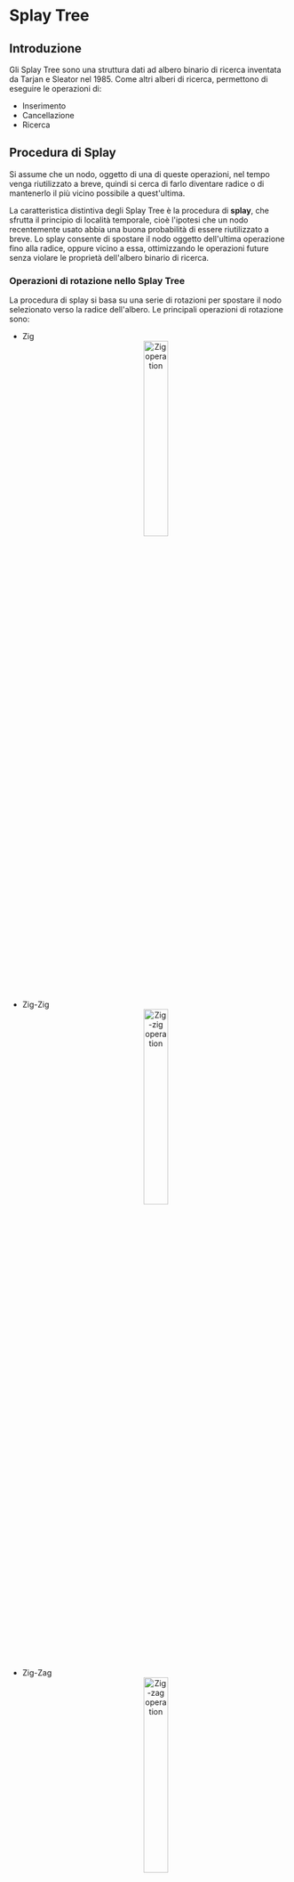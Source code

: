 # Splay Tree
## Introduzione
Gli Splay Tree sono una struttura dati ad albero binario di ricerca inventata da Tarjan e Sleator nel 1985. Come altri alberi di ricerca, permettono di eseguire le operazioni di:
- Inserimento
- Cancellazione
- Ricerca

## Procedura di Splay
Si assume che un nodo, oggetto di una di queste operazioni, nel tempo venga riutilizzato a breve, quindi si cerca di farlo diventare radice o di mantenerlo il più vicino possibile a quest'ultima.

La caratteristica distintiva degli Splay Tree è la procedura di **splay**, che sfrutta il principio di località temporale, cioè l'ipotesi che un nodo recentemente usato abbia una buona probabilità di essere riutilizzato a breve.
Lo splay consente di spostare il nodo oggetto dell'ultima operazione fino alla radice, oppure vicino a essa, ottimizzando le operazioni future senza violare le proprietà dell'albero binario di ricerca.

### Operazioni di rotazione nello Splay Tree
La procedura di splay si basa su una serie di rotazioni per spostare il nodo selezionato verso la radice dell'albero.
Le principali operazioni di rotazione sono:

- Zig<br> <div align="center"> <img src="Image/Zig.png" alt="Zig operation" width="30%" height="30%"/> </p>
- Zig-Zig<br> <div align="center"> <img src="Image/Zig-zig.png" alt="Zig-zig operation" width="30%" height="30%"/> </p>
- Zig-Zag<br> <div align="center"> <img src="Image/Zig-zag.png" alt="Zig-zag operation" width="30%" height="30%"/> </p>
- Zag<br> <div align="center"> <img src="Image/Zag.png" alt="Zag operation" width="30%" height="30%"/> </p>
- Zag-Zag<br> <div align="center"> <img src="Image/Zag-zag.png" alt="Zag-zag operation" width="30%" height="30%"/> </p>
- Zag-Zig<br> <div align="center"> <img src="Image/Zag-zig.png" alt="Zag-zig operation" width="30%" height="30%"/> </p>

## Analisi ammortizzata
La complessità ammortizzata per ciascuna rotazione della procedura di splay è di $O(\log_2(n))$, con $n$ numero di nodi.
In termini di complessità, su una sequenza di $m$ operazioni di inserimento, cancellazione o ricerca, il costo totale risulterà $O(m \cdot \log_2(n))$.

### Costi di rotazione
Ogni tipo di rotazione ha un costo definito come segue:

| Rotazione | Costo |
|----------|----------|
| Zig | 1 |
| Zig-zig | 2 |
| Zig-zag | 2 |

Per calcolare il costo ammortizzato della procedura di splay, possiamo utilizzare il **metodo del potenziale**.
Definiamo le seguenti grandezze:

- $S(\nu)$: numeri di nodi del sotto albero radicato in $\nu$.
- $R(\nu)=_{DEF} \log_2(S(\nu))$: rango del nodo $\nu$.
- $\Phi(T)=\sum _{\nu \in T}R(\nu)$: funzione potenziale dell'albero $T$.

### Teorema sul costo ammortizzato
> Il costo ammortizzato della procedura di splay è al più
>
> $$
> 3 \cdot (R(ROOT(T))-R(x))+1
> $$
>
> dove $x$ è il nodo in cui viene eseguita la splay.

### Dimostrazione per casi
#### Caso Zig
<p align="center"> <img src="Image/ZigDim.png" alt="Zig dimostration" width="50%" height="50%"/>

Si consideri il nodo $x$.
Dopo la rotazione Zig, $S_f(x)\leq S_i(x)$, quindi $R_f(x)\leq R_i(x)$.
Il cambiamento nella funzione potenziale risulta:

$$
\Delta \Phi(T)=R_f(x)-R_i(x) \leq 3 \cdot (R_f(x)-R_i(x))
$$

Pertanto, il costo ammortizzato della rotazione Zig è:

$$
\hat{c}_{zig} \leq 3 \cdot (R_f(x)-R_i(x))+1
$$

#### Caso Zig-zig
<p align="center"> <img src="Image/ZigzigDim.png" alt="Zig-zig dimostration" width="50%" height="50%"/>

La differenza della funzione potenziale è dato da:

$$
\Delta \Phi(T)=R_f(x)+R_f(p)+R_f(n)-R_i(x)-R_i(p)-R_i(n)
$$

Dove $S_i(n)=S_f(x) \rightarrow R_i(n)=R_f(x)$, da cui segue:

$$
\Delta \Phi(T)=R_f(p)+R_f(n)-R_i(x)-R_i(p)
$$

Si può maggiorare:

$$
S_f(x) \geq S_f(p) \rightarrow R_f(x) \geq R_f(p)
$$

Ottenendo:

$$
\Delta \Phi(T) \leq R_f(x)+R_f(n)-R_i(x)-R_i(p)
$$

$$
\Delta \Phi(T) \leq R_f(x)+R_f(n)-R_i(x)-R_i(p)+R_i(x)-R_i(x)
$$

Applicando il _lemma tecnico_ $S_i(x)+S_f(n) \leq S_f(x) \rightarrow R_i(x)+R_f(n) \leq 2\ R_f(x)-2$ si ottiene:

$$
\Delta \Phi(T) \leq 2 \cdot R_f(x)-2+R_f(x)-2 \cdot R_i(x)-R_i(p)
$$

Si sottrae a $\Delta \Phi(T)$ la quantità $R_i(x)$ anziché $R_i(p)$, in questo modo la maggiorazione continua ancora a valere

$$
\Delta \Phi(T) \leq 3 \cdot R_f(x)-2-2 \cdot R_i(x)-R_i(x)
$$

$$
\Delta \Phi(T) \leq 3 \cdot R_f(x)-2-3 \cdot R_i(x)
$$

$$
\Delta \Phi(T) \leq 3 \cdot (R_f(x)-R_i(x))-2
$$

E il costo ammortizzato della rotazione Zig-Zig è quindi:

$$
\hat{c}_{zig-zig} \leq 3 \cdot (R_f(x)-R_i(x))
$$

#### Caso Zig-zag
<p align="center"> <img src="Image/ZigzagDim.png" alt="Zig-zag dimostration" width="50%" height="50%"/>

$$
\Delta \Phi(T)=R_f(x)+R_f(p)+R_f(n)-R_i(x)-R_i(p)-R_i(n)
$$

Si osserva che:

$$
S_i(n)=S_f(x) \rightarrow R_i(n)=R_f(x)
$$

Quindi:

$$
\Delta \Phi(T)=R_f(p)+R_f(n)-R_i(x)-R_i(p)
$$

Usando il _lemma tecnico_:

$$
\Delta \Phi(T) \leq 2\ R_f(x)-2-R_i(x)-R_i(p)
$$

Si sottrae a $\Delta \Phi(T)$ la quantità $R_i(x)$ anziché $R_i(p)$, in questo modo la maggiorazione continua ancora a valere

$$
\Delta \Phi(T) \leq 2\ R_f(x)-2-R_i(x)-R_i(x)
$$

$$
\Delta \Phi(T) \leq 2\ R_f(x)-2-2\ R_i(x)
$$

$$
\Delta \Phi(T) \leq 2\ (R_f(x)-R_i(x))-2
$$

Maggiorando per 3 anziché 2 vale ancora la maggiorazione:

$$
\Delta \Phi(T) \leq 3\ (R_f(x)-R_i(x))-2
$$

Si può quindi definire il costo ammortizzato del caso Zig-zag come:

$$
\hat{c}_{zig-zag} \leq 3\ (R_f(x)-R_i(x))
$$

#### Costo ammortizzato di uno splay

Quindi sia definito il costo ammortizzato di uno splay considerando tutte le possibili rotazioni possibili come:

$$
\hat{c}_{splay} \leq \sum _{j=0}^{n} 3\ (R _f^{(j)}(x)-R _i^{(j)}(x))+1
$$

Equivale a scrivere:

$$
\hat{c}_{splay} \leq \sum _{j=0}^{n} 3\ (R _f^{(j)}(x)-R _f^{(j-1)}(x))+1
$$

La sommatoria può essere svolta come _serie telescopica_:

$$
\hat{c}_{splay} \leq 3\ (R _f^{(n)}(x)-R _f^{(1)}(x))+1
$$

Dove $R _f^{(n)}(x)$ equivale alla posizione del nodo $x$ dopo aver eseguito tutte le rotazioni quindi al rango quando $x$ si troverà alla radice, mentre $R _f^{(1)}(x)$ il rango del nodo quando è stato appena inserito.

Quindi si può riscrivere la disequazione come:

$$
\hat{c}_{splay} \leq 3\ (R(ROOT(T))-R(x))+1
$$

Continuando si può ancora maggiorare:

$$
\hat{c}_{splay} \leq 3\ (R(ROOT(T))-R(x))+1 \leq 3\ (R(ROOT(T)))+1
$$

Considerando che $R(ROOT(T))$ è $\log_2(n)$ si ottiene:

$$
\hat{c}_{splay} \leq 3\ \log_2(n)+1
$$

Si ricava il costo armortizzato della procedura splay come:

$$
O(\log_2(n))
$$

Se consideriamo il fatto che può essere eseguito su $m$ operazioni di _inserimento_, _cancellazione_ e _ricerca_ si ottiene una complessità armortizzata di:

$$
O(m\ \log_2(n))\ \square
$$
